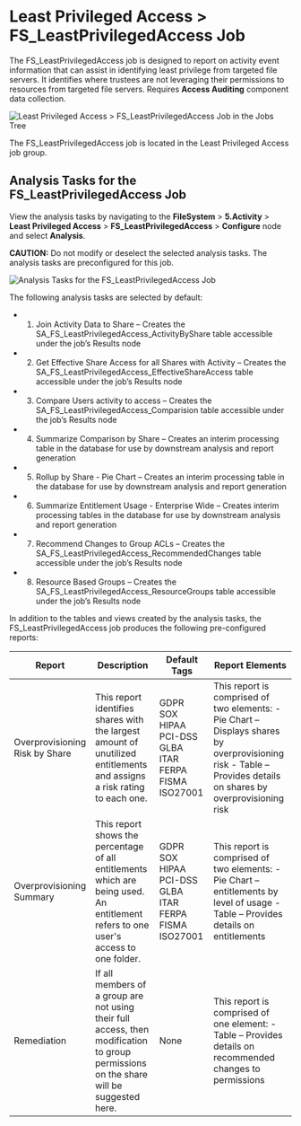 # Least Privileged Access > FS_LeastPrivilegedAccess Job

The FS_LeastPrivilegedAccess job is designed to report on activity event information that can assist
in identifying least privilege from targeted file servers. It identifies where trustees are not
leveraging their permissions to resources from targeted file servers. Requires **Access Auditing**
component data collection.

![Least Privileged Access > FS_LeastPrivilegedAccess Job in the Jobs Tree](/img/product_docs/accessanalyzer/solutions/filesystem/activity/leastprivilegedaccessjobstree.webp)

The FS_LeastPrivilegedAccess job is located in the Least Privileged Access job group.

## Analysis Tasks for the FS_LeastPrivilegedAccess Job

View the analysis tasks by navigating to the **FileSystem** > **5.Activity** > **Least Privileged
Access** > **FS_LeastPrivilegedAccess** > **Configure** node and select **Analysis**.

**CAUTION:** Do not modify or deselect the selected analysis tasks. The analysis tasks are
preconfigured for this job.

![Analysis Tasks for the FS_LeastPrivilegedAccess Job](/img/product_docs/accessanalyzer/solutions/filesystem/activity/leastprivilegedaccessanalysis.webp)

The following analysis tasks are selected by default:

- 1. Join Activity Data to Share – Creates the SA_FS_LeastPrivilegedAccess_ActivityByShare table
     accessible under the job’s Results node
- 2. Get Effective Share Access for all Shares with Activity – Creates the
     SA_FS_LeastPrivilegedAccess_EffectiveShareAccess table accessible under the job’s Results
     node
- 3. Compare Users activity to access – Creates the SA_FS_LeastPrivilegedAccess_Comparision table
     accessible under the job’s Results node
- 4. Summarize Comparison by Share – Creates an interim processing table in the database for use
     by downstream analysis and report generation
- 5. Rollup by Share - Pie Chart – Creates an interim processing table in the database for use by
     downstream analysis and report generation
- 6. Summarize Entitlement Usage - Enterprise Wide – Creates interim processing tables in the
     database for use by downstream analysis and report generation
- 7. Recommend Changes to Group ACLs – Creates the SA_FS_LeastPrivilegedAccess_RecommendedChanges
     table accessible under the job’s Results node
- 8. Resource Based Groups – Creates the SA_FS_LeastPrivilegedAccess_ResourceGroups table
     accessible under the job’s Results node

In addition to the tables and views created by the analysis tasks, the FS_LeastPrivilegedAccess job
produces the following pre-configured reports:

| Report                         | Description                                                                                                                            | Default Tags                                          | Report Elements                                                                                                                                                |
| ------------------------------ | -------------------------------------------------------------------------------------------------------------------------------------- | ----------------------------------------------------- | -------------------------------------------------------------------------------------------------------------------------------------------------------------- |
| Overprovisioning Risk by Share | This report identifies shares with the largest amount of unutilized entitlements and assigns a risk rating to each one.                | GDPR SOX HIPAA PCI-DSS GLBA ITAR FERPA FISMA ISO27001 | This report is comprised of two elements: - Pie Chart – Displays shares by overprovisioning risk - Table – Provides details on shares by overprovisioning risk |
| Overprovisioning Summary       | This report shows the percentage of all entitlements which are being used. An entitlement refers to one user's access to one folder.   | GDPR SOX HIPAA PCI-DSS GLBA ITAR FERPA FISMA ISO27001 | This report is comprised of two elements: - Pie Chart – entitlements by level of usage - Table – Provides details on entitlements                              |
| Remediation                    | If all members of a group are not using their full access, then modification to group permissions on the share will be suggested here. | None                                                  | This report is comprised of one element: - Table – Provides details on recommended changes to permissions                                                      |
